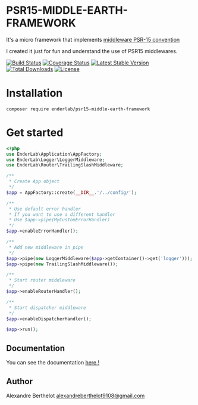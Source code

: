 # PSR15-MIDDLE-EARTH-FRAMEWORK
It's a micro framework that implements [middleware PSR-15 convention](https://github.com/php-fig/fig-standards/blob/master/proposed/http-middleware/middleware.md)

I created it just for fun and understand the use of PSR15 middlewares.

[![Build Status](https://travis-ci.org/ender9108/middle-earth-framework.svg?branch=master)](https://travis-ci.org/ender9108/middle-earth-framework)
[![Coverage Status](https://coveralls.io/repos/github/ender9108/middle-earth-framework/badge.svg?branch=master)](https://coveralls.io/github/ender9108/middle-earth-framework?branch=master)
[![Latest Stable Version](https://poser.pugx.org/enderlab/middle-earth-framework/v/stable)](https://packagist.org/packages/enderlab/middle-earth-framework)
[![Total Downloads](https://poser.pugx.org/enderlab/middle-earth-framework/downloads)](https://packagist.org/packages/enderlab/middle-earth-framework)
[![License](https://poser.pugx.org/enderlab/middle-earth-framework/license)](https://packagist.org/packages/enderlab/middle-earth-framework)


# Installation
```
composer require enderlab/psr15-middle-earth-framework
```


# Get started
```php
<?php
use EnderLab\Application\AppFactory;
use EnderLab\Logger\LoggerMiddleware;
use EnderLab\Router\TrailingSlashMiddleware;

/**
 * Create App object
 */
$app = AppFactory::create(__DIR__.'/../config/');

/** 
 * Use default error handler
 * If you want to use a different handler
 * Use $app->pipe(MyCustomErrorHandler)  
 */
$app->enableErrorHandler();

/**
 * Add new middleware in pipe
 */
$app->pipe(new LoggerMiddleware($app->getContainer()->get('logger')));
$app->pipe(new TrailingSlashMiddleware());

/**
 * Start router middleware
 */
$app->enableRouterHandler();

/**
 * Start dispatcher middleware
 */
$app->enableDispatcherHandler();

$app->run();
```


## Documentation
You can see the documentation [here !](https://github.com/ender9108/psr15-middle-earth-framework/tree/master/docs/index.md)


## Author
Alexandre Berthelot <alexandreberthelot9108@gmail.com>